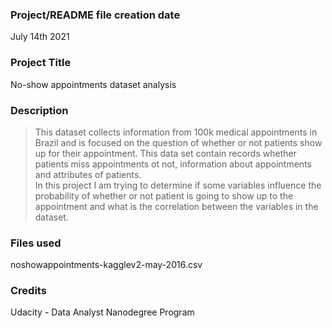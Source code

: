 ### Project/README file creation date
July 14th 2021


### Project Title
No-show appointments dataset analysis

### Description
>This dataset collects information from 100k medical appointments in Brazil and is focused on the question of whether or not patients show up for their appointment. This data set contain records whether patients miss appointments ot not, information about appointments and attributes of patients.<br>
In this project I am trying to determine if some variables influence the probability of whether or not patient is going to show up to the appointment and what is the correlation between the variables in the dataset.

### Files used
noshowappointments-kagglev2-may-2016.csv

### Credits
Udacity - Data Analyst Nanodegree Program
